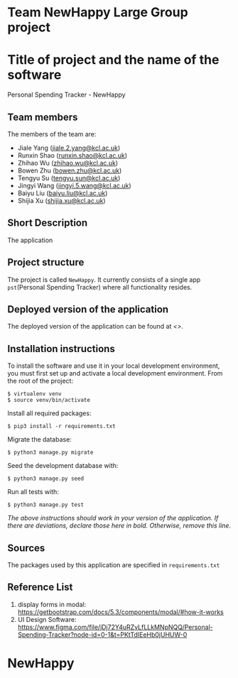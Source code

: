 # Team NewHappy Large Group project

# Title of project and the name of the software
Personal Spending Tracker - NewHappy

## Team members
The members of the team are:
- Jiale Yang (jiale.2.yang@kcl.ac.uk)
- Runxin Shao (runxin.shao@kcl.ac.uk)
- Zhihao Wu (zhihao.wu@kcl.ac.uk)
- Bowen Zhu (bowen.zhu@kcl.ac.uk)
- Tengyu Su (tengyu.sun@kcl.ac.uk)
- Jingyi Wang (jingyi.5.wang@kcl.ac.uk)
- Baiyu Liu (baiyu.liu@kcl.ac.uk)
- Shijia Xu (shijia.xu@kcl.ac.uk)

## Short Description
The application 

## Project structure
The project is called `NewHappy`. It currently consists of a single app `pst`(Personal Spending Tracker) where all functionality resides.

## Deployed version of the application
The deployed version of the application can be found at *<[](URL)>*.

## Installation instructions
To install the software and use it in your local development environment, you must first set up and activate a local development environment.  From the root of the project:

```
$ virtualenv venv
$ source venv/bin/activate
```

Install all required packages:

```
$ pip3 install -r requirements.txt
```

Migrate the database:

```
$ python3 manage.py migrate
```

Seed the development database with:

```
$ python3 manage.py seed
```

Run all tests with:
```
$ python3 manage.py test
```

*The above instructions should work in your version of the application.  If there are deviations, declare those here in bold.  Otherwise, remove this line.*

## Sources
The packages used by this application are specified in `requirements.txt`

## Reference List
1. display forms in modal: https://getbootstrap.com/docs/5.3/components/modal/#how-it-works
2. UI Design Software: https://www.figma.com/file/jDj72Y4uRZvLfLLkMNpNQQ/Personal-Spending-Tracker?node-id=0-1&t=PKtTdIEeHb0jUHUW-0


# NewHappy
